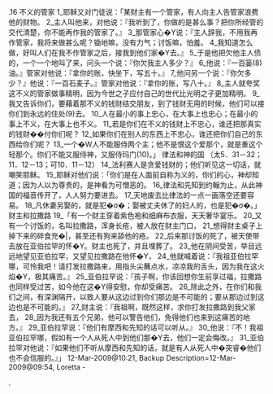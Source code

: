 .16 
不义的管家 
1_耶稣又对门徒说：「某财主有一个管家，有人向主人告管家浪费他的财物。 2_主人叫他来，对他说：『我听到了，你做的是甚么事？把你所经管的交代清楚，你不能再作我的管家了。』 3_那管家心�Y说：『主人辞我，不用我再作管家，我将来做甚么呢？锄地嘛，没有力气；讨饭嘛，怕羞。 4_我知道怎么做，好叫人们在我不作管家之后，接我到他们家�Y去。』 5_于是他把欠他主人债的，一个一个地叫了来，问头一个说：『你欠我主人多少？』 6_他说：『一百篓(8)油。』管家对他说：『拿你的账，快坐下，写五十。』 7_他问另一个说：『你欠多少？』他说：『一百石麦子。』管家对他说：『拿你的账，写八十。』 8_主人就夸奖这不义的管家做事精明，因为今世之子应付自己的世代比光明之子更加精明。 9_我又告诉你们，要藉着那不义的钱财结交朋友，到了钱财无用的时候，他们可以接你们到永远的住处(9)去。 10_人在最小的事上忠心，在大事上也忠心；在最小的事上不义，在大事上也不义。 11_若是你们在不义的钱财上不忠心，谁还把那真实的钱财��付你们呢？ 12_如果你们在别人的东西上不忠心，谁还把你们自己的东西给你们呢？ 13_一个�W人不能服侍两个主；他不是恨这个爱那个，就是重这个轻那个。你们不能又服侍神，又服侍玛门(10)。」 
律法和神的国 
（太5．31－32；11．12－13；可10．11－12） 
14_法利赛人是贪爱钱财的；他们听见这一切话，就嘲笑耶稣。 15_耶稣对他们说：「你们是在人面前自称为义的，你们的心，神却知道；因为人以为尊贵的，是神看为可憎恶的。 16_律法和先知到约翰为止，从此神国的福音传开了，人人努力要进去。 17_天地废去比律法的一点一画落空还要容易。 18_凡休妻另娶的，就是犯�σ�；娶被丈夫休了的妇人的，也是犯�σ�。」 
财主和拉撒路 
19_「有一个财主穿着紫色袍和细麻布衣服，天天奢华宴乐。 20_又有一个讨饭的，名叫拉撒路，浑身长疮，被人放在财主门口， 21_想得财主桌子上掉下来的碎食充�|，甚至还有狗来舔他的疮。 22_后来那讨饭的死了，被天使带去放在亚伯拉罕的怀�Y。财主也死了，并且埋葬了。 23_他在阴间受苦，举目远远地望见亚伯拉罕，又望见拉撒路在他怀�Y， 24_他就喊着说：『我祖亚伯拉罕哪，可怜我吧！请打发拉撒路来，用指头尖蘸点水，凉凉我的舌头，因为我在这火焰�Y，极其痛苦。』 25_亚伯拉罕说：『孩子啊，你该回想你生前享过福，拉撒路也同样受过苦，如今他在这�Y得安慰，你却受痛苦。 26_除此之外，在你们和我们之间，有深渊隔开，以致人要从这边过到你们那边是不可能的；要从那边过到这边也是不可能的。』 27_财主说：『我祖啊，既然这样，求你打发拉撒路到我父家去， 28_因为我还有五个兄弟，他可以警告他们，免得他们也来到这痛苦的地方。』 29_亚伯拉罕说：『他们有摩西和先知的话可以听从。』 30_他说：『不！我祖亚伯拉罕哪，假如有一个人从死人中到他们那�Y去，他们一定会悔改。』 31_亚伯拉罕对他说：『如果他们不听从摩西和先知的话，就是有人从死人中�突睿�他们也不会信服的。』」 
12-Mar-2009@10:21, Backup Description=12-Mar-2009@09:54, Loretta - 
     
.